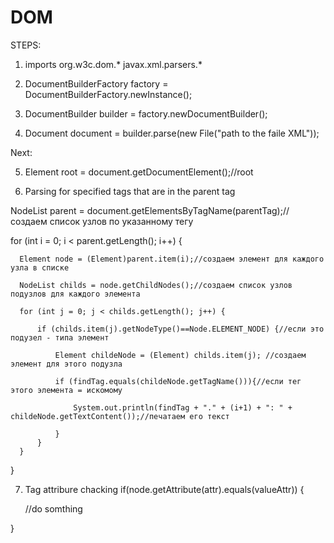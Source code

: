 # DOM

STEPS:
1. imports
  org.w3c.dom.*
  javax.xml.parsers.*
  
2. DocumentBuilderFactory factory = DocumentBuilderFactory.newInstance();

3. DocumentBuilder builder = factory.newDocumentBuilder();

4. Document document = builder.parse(new File("path to the faile XML"));

Next:

5. Element root = document.getDocumentElement();//root

6. Parsing for specified tags that are in the parent tag

  NodeList parent = document.getElementsByTagName(parentTag);//создаем список узлов по указанному тегу
  
  for (int i = 0; i < parent.getLength(); i++) {
  
      Element node = (Element)parent.item(i);//создаем элемент для каждого узла в списке
      
      NodeList childs = node.getChildNodes();//создаем список узлов подузлов для каждого элемента
      
      for (int j = 0; j < childs.getLength(); j++) {
      
          if (childs.item(j).getNodeType()==Node.ELEMENT_NODE) {//если это подузел - типа элемент
          
              Element childeNode = (Element) childs.item(j); //создаем элемент для этого подузла
              
              if (findTag.equals(childeNode.getTagName())){//если тег этого элемента = искомому
              
                  System.out.println(findTag + "." + (i+1) + ": " + childeNode.getTextContent());//печатаем его текст 
                  
              } 
          }
      }           
  }
  
7. Tag attribure chacking
  if(node.getAttribute(attr).equals(valueAttr)) {
  
     //do somthing
     
  }
 

